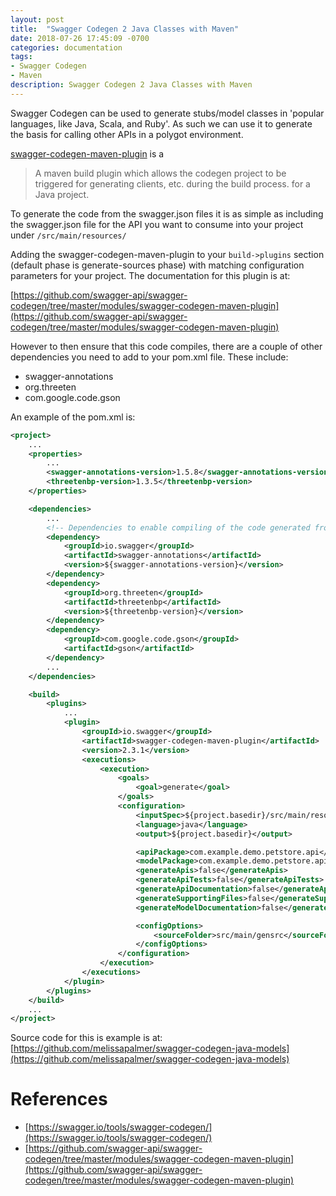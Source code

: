 ```yaml
---
layout: post
title:  "Swagger Codegen 2 Java Classes with Maven"
date: 2018-07-26 17:45:09 -0700
categories: documentation
tags: 
- Swagger Codegen
- Maven
description: Swagger Codegen 2 Java Classes with Maven
---
```


Swagger Codegen can be used to generate stubs/model classes in 'popular languages, like Java, Scala, and Ruby'. As such we can use it to generate the basis for calling other APIs in a polygot environment. 

[swagger-codegen-maven-plugin](https://github.com/swagger-api/swagger-codegen/tree/master/modules/swagger-codegen-maven-plugin) is a 
> A maven build plugin which allows the codegen project to be triggered for generating clients, etc. during the build process.
for a Java project.

To generate the code from the swagger.json files it is as simple as including the swagger.json file for the API you want to consume into your project under
`/src/main/resources/`

Adding the swagger-codegen-maven-plugin to your `build->plugins` section (default phase is generate-sources phase) with matching configuration parameters for your project. The documentation for this plugin is at: 

[https://github.com/swagger-api/swagger-codegen/tree/master/modules/swagger-codegen-maven-plugin](https://github.com/swagger-api/swagger-codegen/tree/master/modules/swagger-codegen-maven-plugin)

However to then ensure that this code compiles, there are a couple of other dependencies you need to add to your pom.xml file. These include: 
- swagger-annotations
- org.threeten
- com.google.code.gson

An example of the pom.xml is: 
```xml
<project>
	...
	<properties>
		...
		<swagger-annotations-version>1.5.8</swagger-annotations-version>
        <threetenbp-version>1.3.5</threetenbp-version>
	</properties>

	<dependencies>
		...
		<!-- Dependencies to enable compiling of the code generated from swagger.json - Petstore API-->
		<dependency>
			<groupId>io.swagger</groupId>
			<artifactId>swagger-annotations</artifactId>
			<version>${swagger-annotations-version}</version>
		</dependency>
		<dependency>
			<groupId>org.threeten</groupId>
			<artifactId>threetenbp</artifactId>
			<version>${threetenbp-version}</version>
		</dependency>
		<dependency>
	    	<groupId>com.google.code.gson</groupId>
	    	<artifactId>gson</artifactId>
		</dependency>
		...
	</dependencies>

	<build>
		<plugins>
			...
			<plugin>
                <groupId>io.swagger</groupId>
                <artifactId>swagger-codegen-maven-plugin</artifactId>
                <version>2.3.1</version>
                <executions>
                    <execution>
                        <goals>
                            <goal>generate</goal>
                        </goals>
                        <configuration>
                            <inputSpec>${project.basedir}/src/main/resources/petstore-swagger.json</inputSpec>
                            <language>java</language>
                            <output>${project.basedir}</output>

                            <apiPackage>com.example.demo.petstore.api</apiPackage>
                            <modelPackage>com.example.demo.petstore.api.model</modelPackage>
                            <generateApis>false</generateApis>
                            <generateApiTests>false</generateApiTests>
                            <generateApiDocumentation>false</generateApiDocumentation>
                            <generateSupportingFiles>false</generateSupportingFiles>
                            <generateModelDocumentation>false</generateModelDocumentation>

                            <configOptions>
                                <sourceFolder>src/main/gensrc</sourceFolder>
                            </configOptions>
                        </configuration>
                    </execution>
                </executions>
            </plugin>
		</plugins>
	</build>
	...
</project>
```

Source code for this is example is at: [https://github.com/melissapalmer/swagger-codegen-java-models](https://github.com/melissapalmer/swagger-codegen-java-models)

References
====
- [https://swagger.io/tools/swagger-codegen/](https://swagger.io/tools/swagger-codegen/)
- [https://github.com/swagger-api/swagger-codegen/tree/master/modules/swagger-codegen-maven-plugin](https://github.com/swagger-api/swagger-codegen/tree/master/modules/swagger-codegen-maven-plugin) 
